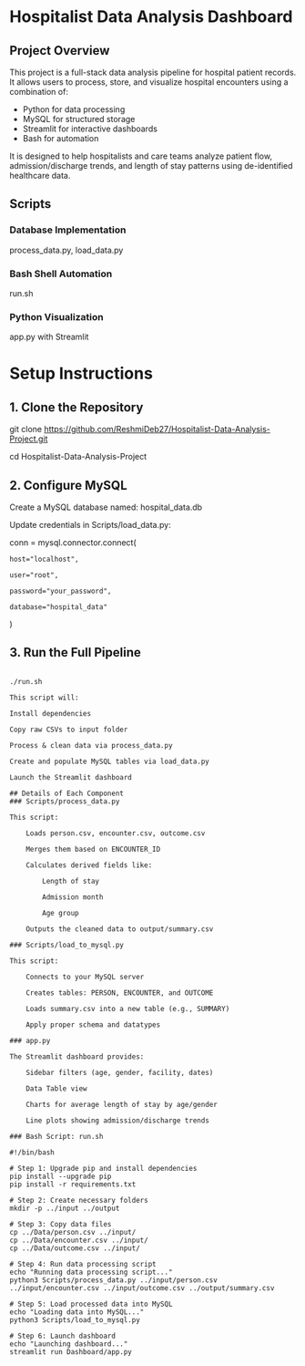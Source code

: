 # Hospitalist Data Analysis Dashboard

## Project Overview
This project is a full-stack data analysis pipeline for hospital patient records. It allows users to process, store, and visualize hospital encounters using a combination of:

- Python for data processing
- MySQL for structured storage
- Streamlit for interactive dashboards
- Bash for automation

It is designed to help hospitalists and care teams analyze patient flow, admission/discharge trends, and length of stay patterns using de-identified healthcare data.

## Scripts
### Database Implementation 
process_data.py, load_data.py
### Bash Shell Automation 
run.sh
### Python Visualization
app.py with Streamlit

# Setup Instructions

## 1. Clone the Repository
git clone https://github.com/ReshmiDeb27/Hospitalist-Data-Analysis-Project.git

cd Hospitalist-Data-Analysis-Project

## 2. Configure MySQL
Create a MySQL database named: hospital_data.db

Update credentials in Scripts/load_data.py:

conn = mysql.connector.connect(

    host="localhost",
    
    user="root",
    
    password="your_password",
    
    database="hospital_data"
    
)

## 3. Run the Full Pipeline
```chmod +x run.sh

./run.sh

This script will:

Install dependencies

Copy raw CSVs to input folder

Process & clean data via process_data.py

Create and populate MySQL tables via load_data.py

Launch the Streamlit dashboard

## Details of Each Component
### Scripts/process_data.py

This script:

    Loads person.csv, encounter.csv, outcome.csv

    Merges them based on ENCOUNTER_ID

    Calculates derived fields like:

        Length of stay

        Admission month

        Age group

    Outputs the cleaned data to output/summary.csv

### Scripts/load_to_mysql.py

This script:

    Connects to your MySQL server

    Creates tables: PERSON, ENCOUNTER, and OUTCOME

    Loads summary.csv into a new table (e.g., SUMMARY)

    Apply proper schema and datatypes

### app.py

The Streamlit dashboard provides:

    Sidebar filters (age, gender, facility, dates)

    Data Table view

    Charts for average length of stay by age/gender

    Line plots showing admission/discharge trends

### Bash Script: run.sh

#!/bin/bash

# Step 1: Upgrade pip and install dependencies
pip install --upgrade pip
pip install -r requirements.txt

# Step 2: Create necessary folders
mkdir -p ../input ../output

# Step 3: Copy data files
cp ../Data/person.csv ../input/
cp ../Data/encounter.csv ../input/
cp ../Data/outcome.csv ../input/

# Step 4: Run data processing script
echo "Running data processing script..."
python3 Scripts/process_data.py ../input/person.csv ../input/encounter.csv ../input/outcome.csv ../output/summary.csv

# Step 5: Load processed data into MySQL
echo "Loading data into MySQL..."
python3 Scripts/load_to_mysql.py

# Step 6: Launch dashboard
echo "Launching dashboard..."
streamlit run Dashboard/app.py

